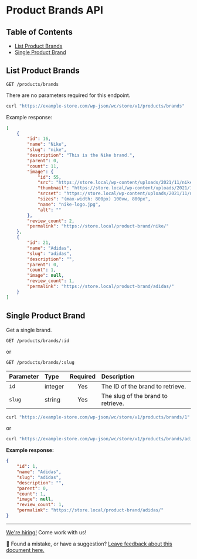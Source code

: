 # Product Brands API <!-- omit in toc -->

## Table of Contents <!-- omit in toc -->

-   [List Product Brands](#list-product-brands)
-   [Single Product Brand](#single-product-brand)

## List Product Brands

```http
GET /products/brands
```

There are no parameters required for this endpoint.

```sh
curl "https://example-store.com/wp-json/wc/store/v1/products/brands"
```

Example response:

```json
[
	{
		"id": 16,
		"name": "Nike",
		"slug": "nike",
		"description": "This is the Nike brand.",
		"parent": 0,
		"count": 11,
		"image": {
			"id": 55,
			"src": "https://store.local/wp-content/uploads/2021/11/nike-logo.jpg",
			"thumbnail": "https://store.local/wp-content/uploads/2021/11/nike-logo-324x324.jpg",
			"srcset": "https://store.local/wp-content/uploads/2021/11/nike-logo.jpg 800w, https://store.local/wp-content/uploads/2021/11/nike-logo-324x324.jpg 324w, https://store.local/wp-content/uploads/2021/11/nike-logo-100x100.jpg 100w, https://store.local/wp-content/uploads/2021/11/nike-logo-416x416.jpg 416w, https://store.local/wp-content/uploads/2021/11/nike-logo-300x300.jpg 300w, https://store.local/wp-content/uploads/2021/11/nike-logo-150x150.jpg 150w, https://store.local/wp-content/uploads/2021/11/nike-logo-768x768.jpg 768w",
			"sizes": "(max-width: 800px) 100vw, 800px",
			"name": "nike-logo.jpg",
			"alt": ""
		},
		"review_count": 2,
		"permalink": "https://store.local/product-brand/nike/"
	},
	{
		"id": 21,
		"name": "Adidas",
		"slug": "adidas",
		"description": "",
		"parent": 0,
		"count": 1,
		"image": null,
		"review_count": 1,
		"permalink": "https://store.local/product-brand/adidas/"
	}
]
```

## Single Product Brand

Get a single brand.

```http
GET /products/brands/:id
```

or 

```http
GET /products/brands/:slug
```

| Parameter | Type    | Required | Description                      |
| :------- | :------ | :------: | :-------------------------------- |
| `id`     | integer |   Yes    | The ID of the brand to retrieve. |
| `slug`   | string  |   Yes    | The slug of the brand to retrieve. |

```sh
curl "https://example-store.com/wp-json/wc/store/v1/products/brands/1"
```

or

```sh
curl "https://example-store.com/wp-json/wc/store/v1/products/brands/adidas"
```

**Example response:**

```json
{
	"id": 1,
	"name": "Adidas",
	"slug": "adidas",
	"description": "",
	"parent": 0,
	"count": 1,
	"image": null,
	"review_count": 1,
	"permalink": "https://store.local/product-brand/adidas/"
}
```

<!-- FEEDBACK -->

---

[We're hiring!](https://woocommerce.com/careers/) Come work with us!

🐞 Found a mistake, or have a suggestion? [Leave feedback about this document here.](https://github.com/woocommerce/woocommerce/issues/new?assignees=&labels=type%3A+documentation&template=suggestion-for-documentation-improvement-correction.md&title=Feedback%20on%20./src/StoreApi/docs/product-brands.md)

<!-- /FEEDBACK -->

